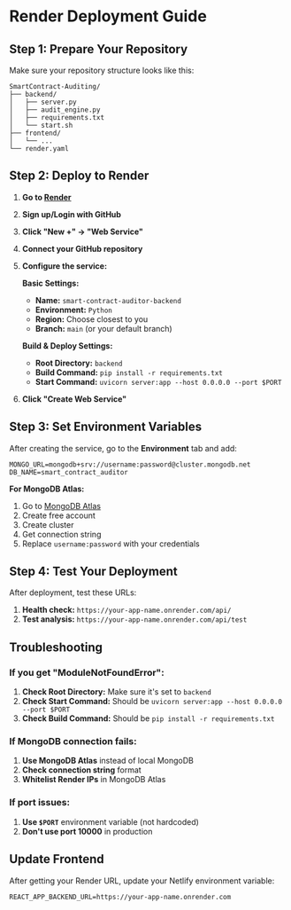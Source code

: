# Render Deployment Guide

## Step 1: Prepare Your Repository

Make sure your repository structure looks like this:
```
SmartContract-Auditing/
├── backend/
│   ├── server.py
│   ├── audit_engine.py
│   ├── requirements.txt
│   └── start.sh
├── frontend/
│   └── ...
└── render.yaml
```

## Step 2: Deploy to Render

1. **Go to [Render](https://render.com/)**
2. **Sign up/Login with GitHub**
3. **Click "New +" → "Web Service"**
4. **Connect your GitHub repository**
5. **Configure the service:**

   **Basic Settings:**
   - **Name:** `smart-contract-auditor-backend`
   - **Environment:** `Python`
   - **Region:** Choose closest to you
   - **Branch:** `main` (or your default branch)

   **Build & Deploy Settings:**
   - **Root Directory:** `backend`
   - **Build Command:** `pip install -r requirements.txt`
   - **Start Command:** `uvicorn server:app --host 0.0.0.0 --port $PORT`

6. **Click "Create Web Service"**

## Step 3: Set Environment Variables

After creating the service, go to the **Environment** tab and add:

```
MONGO_URL=mongodb+srv://username:password@cluster.mongodb.net
DB_NAME=smart_contract_auditor
```

**For MongoDB Atlas:**
1. Go to [MongoDB Atlas](https://www.mongodb.com/atlas)
2. Create free account
3. Create cluster
4. Get connection string
5. Replace `username:password` with your credentials

## Step 4: Test Your Deployment

After deployment, test these URLs:

1. **Health check:** `https://your-app-name.onrender.com/api/`
2. **Test analysis:** `https://your-app-name.onrender.com/api/test`

## Troubleshooting

### If you get "ModuleNotFoundError":

1. **Check Root Directory:** Make sure it's set to `backend`
2. **Check Start Command:** Should be `uvicorn server:app --host 0.0.0.0 --port $PORT`
3. **Check Build Command:** Should be `pip install -r requirements.txt`

### If MongoDB connection fails:

1. **Use MongoDB Atlas** instead of local MongoDB
2. **Check connection string** format
3. **Whitelist Render IPs** in MongoDB Atlas

### If port issues:

1. **Use `$PORT`** environment variable (not hardcoded)
2. **Don't use port 10000** in production

## Update Frontend

After getting your Render URL, update your Netlify environment variable:

```
REACT_APP_BACKEND_URL=https://your-app-name.onrender.com
``` 
